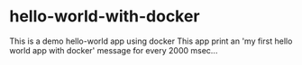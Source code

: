 # hello-world-with-docker

This is a demo hello-world app using docker
This app print an 'my first hello world app with docker' message for every 2000 msec...

